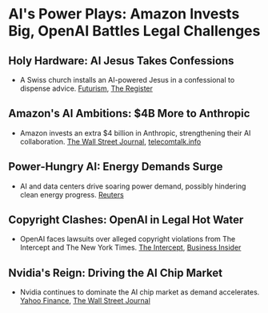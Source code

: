 # AI's Power Plays: Amazon Invests Big, OpenAI Battles Legal Challenges

## Holy Hardware: AI Jesus Takes Confessions

- A Swiss church installs an AI-powered Jesus in a confessional to dispense advice. [Futurism](https://futurism.com/the-byte/ai-powered-jesus-confession-booth), [The Register](https://www.theregister.com/2024/11/23/ai_jesus_peterskapelle/)

## Amazon's AI Ambitions: $4B More to Anthropic

- Amazon invests an extra $4 billion in Anthropic, strengthening their AI collaboration. [The Wall Street Journal](https://www.wsj.com/tech/ai/amazon-invests-an-additional-4-billion-in-anthropic-an-openai-rival-82744ff6), [telecomtalk.info](https://telecomtalk.info/amazon-invests-usd4billion-more-in-anthropic-ai/985293)

## Power-Hungry AI: Energy Demands Surge

- AI and data centers drive soaring power demand, possibly hindering clean energy progress. [Reuters](https://www.reuters.com/technology/artificial-intelligence/how-ai-cloud-computing-may-delay-transition-clean-energy-2024-11-21/)

## Copyright Clashes: OpenAI in Legal Hot Water

- OpenAI faces lawsuits over alleged copyright violations from The Intercept and The New York Times. [The Intercept](https://theintercept.com/2024/11/22/openai-intercept-lawsuit/), [Business Insider](https://www.businessinsider.com/openai-copyright-lawsuit-new-york-times-video-game-company-2024-11)

## Nvidia's Reign: Driving the AI Chip Market

- Nvidia continues to dominate the AI chip market as demand accelerates. [Yahoo Finance](https://finance.yahoo.com/news/jim-cramer-doubles-down-nvidia-130039306.html), [The Wall Street Journal](https://www.wsj.com/tech/ai/nvidia-chips-ai-race-96d21d09)
